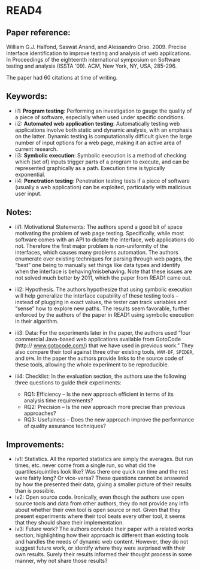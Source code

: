 # READ4

## Paper reference:

William G.J. Halfond, Saswat Anand, and Alessandro Orso. 2009. Precise interface identification to improve testing and analysis of web applications. In Proceedings of the eighteenth international symposium on Software testing and analysis (ISSTA '09). ACM, New York, NY, USA, 285-296.

The paper had 60 citations at time of writing.

## Keywords:

* ii1: **Program testing**: Performing an investigation to gauge the quality of a piece of software, especially when used under specific conditions.
* ii2: **Automated web application testing**: Automatically testing web applications involve both static and dynamic analysis, with an emphasis on the latter. Dynamic testing is computationally difficult given the large number of input options for a web page, making it an active area of current research.
* ii3: **Symbolic execution**: Symbolic execution is a method of checking which (set of) inputs trigger parts of a program to execute, and can be represented graphically as a path. Execution time is typically exponential.
* ii4: **Penetration testing**: Penetration testing tests if a piece of software (usually a web application) can be exploited, particularly with malicious user input. 

## Notes:

* iii1: Motivational Statements: The authors spend a good bit of space motivating the problem of web page testing. Specifically, while most software comes with an API to dictate the interface, web applications do not. Therefore the first major problem is non-uniformity of the interfaces, which causes many problems automation. The authors enumerate over existing techniques for parsing through web pages, the “best” one being to manually set things like data types and identify when the interface is behaving/misbehaving. Note that these issues are not solved much better by 2011, which the paper from READ1 came out.
* iii2: Hypothesis. The authors hypothesize that using symbolic execution will help generalize the interface capability of these testing tools – instead of plugging in exact values, the tester can track variables and “sense” how to explore new paths. The results seem favorable, further enforced by the authors of the paper in READ1 using symbolic execution in their algorithm.
* iii3: Data: For the experiments later in the paper, the authors used “four commercial Java-based web applications available from GotoCode (http:// www.gotocode.com/) that we have used in previous work.” They also compare their tool against three other existing tools, `WAM-DF`, `SPIDER`, and `DFW`. In the paper the authors provide links to the source code of these tools, allowing the whole experiment to be reproducible. 

* iii4: Checklist: In the evaluation section, the authors use the following three questions to guide their experiments: 
    * RQ1: Efficiency – Is the new approach efficient in terms of its analysis time requirements? 
    * RQ2: Precision – Is the new approach more precise than previous approaches? 
    * RQ3: Usefulness – Does the new approach improve the performance of quality assurance techniques? 


## Improvements:

* iv1: Statistics. All the reported statistics are simply the averages. But run times, etc. never come from a single run, so what did the quartiles/quintiles look like? Was there one quick run time and the rest were fairly long? Or vice-versa? These questions cannot be answered by how the presented their data, giving a smaller picture of their results than is possible. 
* iv2: Open source code. Ironically, even though the authors use open source tools and data from other authors, they do not provide any info about whether their own tool is open source or not. Given that they present experiments where their tool beats every other tool, it seems that they should share their implementation. 
* iv3: Future work? The authors conclude their paper with a related works section, highlighting how their approach is different than existing tools and handles the needs of dynamic web content. However, they do not suggest future work, or identify where they were surprised with their own results. Surely their results informed their thought process in some manner, why not share those results?
